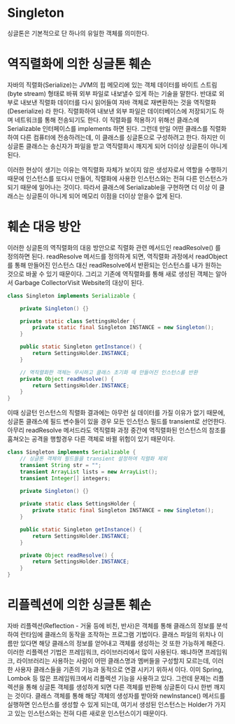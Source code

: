 # Singleton
싱글톤은 기본적으로 단 하나의 유일한 객체를 의미한다.

# 역직렬화에 의한 싱글톤 훼손
자바의 직렬화(Serialize)는 JVM의 힙 메모리에 있는 객체 데이터를 바이트 스트림(byte stream) 형태로 바꿔 외부 파일로 내보낼수 있게 하는 기술을 말한다. 반대로 외부로 내보낸 직렬화 데이터를 다시 읽어들여 자바 객체로 재변환하는 것을 역직렬화(Deserialize) 라 한다.
직렬화하여 내보낸 외부 파일은 데이터베이스에 저장되기도 하며 네트워크를 통해 전송되기도 한다. 이 직렬화를 적용하기 위해선 클래스에 Serializable 인터페이스를 implements 하면 된다.
그런데 만일 어떤 클래스를 직렬화하여 다른 컴퓨터에 전송하려는데, 이 클래스를 싱글톤으로 구성하려고 한다. 하지만 이 싱글톤 클래스는 송신자가 파일을 받고 역직렬화시 깨지게 되어 더이상 싱글톤이 아니게 된다.

이러한 현상이 생기는 이유는 역직렬화 자체가 보이지 않은 생성자로서 역할을 수행하기 때문에 인스턴스를 또다시 만들어, 직렬화에 사용한 인스턴스와는 전혀 다른 인스턴스가 되기 때문에 일어나는 것이다. 따라서 클래스에 Serializable을 구현하면 더 이상 이 클래스는 싱글톤이 아니게 되어 메모리 이점을 더이상 얻을수 없게 된다.

# 훼손 대응 방안
이러한 싱글톤의 역직렬화의 대응 방안으로 직렬화 관련 메서드인 readResolve() 를 정의하면 된다.
readResolve 메서드를 정의하게 되면, 역직렬화 과정에서 readObject를 통해 만들어진 인스턴스 대신 readResolve에서 반환되는 인스턴스를 내가 원하는 것으로 바꿀 수 있기 때문이다. 그리고 기존에 역직렬화를 통해 새로 생성된 객체는 알아서 Garbage CollectorVisit Website의 대상이 된다.
```java
class Singleton implements Serializable {

    private Singleton() {}

    private static class SettingsHolder {
        private static final Singleton INSTANCE = new Singleton();
    }

    public static Singleton getInstance() {
        return SettingsHolder.INSTANCE;
    }

    // 역직렬화한 객체는 무시하고 클래스 초기화 때 만들어진 인스턴스를 반환
    private Object readResolve() {
        return SettingsHolder.INSTANCE;
    }
}
```
이때 싱글턴 인스턴스의 직렬화 결과에는 아무런 실 데이터를 가질 이유가 없기 때문에, 싱글톤 클래스에 필드 변수들이 있을 경우 모든 인스턴스 필드를 transient로 선언한다. 아무리 readResolve 메서드라도 역직렬화 과정 중간에 역직렬화된 인스턴스의 참조를 훔쳐오는 공격을 행할경우 다른 객체로 바뀔 위험이 있기 때문이다.

```java
class Singleton implements Serializable {
    // 싱글톤 객체의 필드들을 transient 설정하여 직렬화 제외
    transient String str = "";
    transient ArrayList lists = new ArrayList();
    transient Integer[] integers;
    
    private Singleton() {}

    private static class SettingsHolder {
        private static final Singleton INSTANCE = new Singleton();
    }

    public static Singleton getInstance() {
        return SettingsHolder.INSTANCE;
    }

    private Object readResolve() {
        return SettingsHolder.INSTANCE;
    }
}
```

# 리플렉션에 의한 싱글톤 훼손
자바 리플렉션(Reflection - 거울 등에 비친, 반사)은 객체를 통해 클래스의 정보를 분석하여 런타임에 클래스의 동작을 조작하는 프로그램 기법이다. 클래스 파일의 위치나 이름만 있다면 해당 클래스의 정보를 얻어내고 객체를 생성하는 것 또한 가능하게 해준다.
이러한 리플렉션 기법은 프레임워크, 라이브러리에서 많이 사용된다. 왜냐하면 프레임워크, 라이브러리는 사용하는 사람이 어떤 클래스명과 멤버들을 구성할지 모르는데, 이러한 사용자 클래스들을 기존의 기능과 동적으로 연결 시키기 위하서 이다. 이미 Spring, Lombok 등 많은 프레임워크에서 리플렉션 기능을 사용하고 있다.
그런데 문제는 리플렉션을 통해 싱글톤 객체를 생성하게 되면 다른 객체를 반환해 싱글톤이 다시 한번 깨지는 것이다. 클래스 객체를 통해 해당 객체의 생성자를 받아와 newInstance() 메서드를 실행하면 인스턴스를 생성할 수 있게 되는데, 여기서 생성된 인스턴스는 Holder가 가지고 있는 인스턴스와는 전혀 다른 새로운 인스턴스이기 때문이다.



